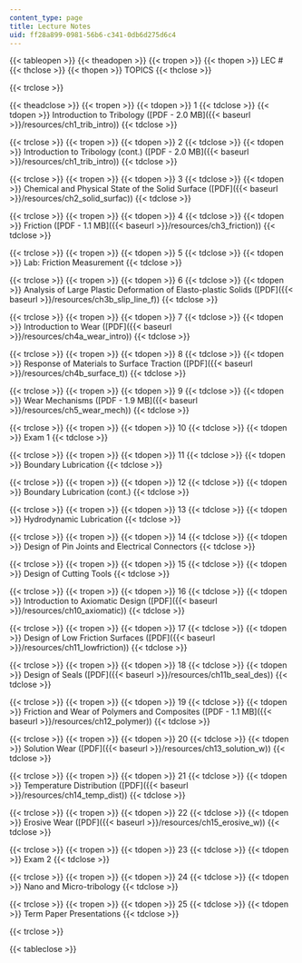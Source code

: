```yaml
---
content_type: page
title: Lecture Notes
uid: ff28a899-0981-56b6-c341-0db6d275d6c4
---
```


{{< tableopen >}}
{{< theadopen >}}
{{< tropen >}}
{{< thopen >}}
LEC #
{{< thclose >}}
{{< thopen >}}
TOPICS
{{< thclose >}}

{{< trclose >}}

{{< theadclose >}}
{{< tropen >}}
{{< tdopen >}}
1
{{< tdclose >}}
{{< tdopen >}}
Introduction to Tribology ([PDF - 2.0 MB]({{< baseurl >}}/resources/ch1_trib_intro))
{{< tdclose >}}

{{< trclose >}}
{{< tropen >}}
{{< tdopen >}}
2
{{< tdclose >}}
{{< tdopen >}}
Introduction to Tribology (cont.) ([PDF - 2.0 MB]({{< baseurl >}}/resources/ch1_trib_intro))
{{< tdclose >}}

{{< trclose >}}
{{< tropen >}}
{{< tdopen >}}
3
{{< tdclose >}}
{{< tdopen >}}
Chemical and Physical State of the Solid Surface ([PDF]({{< baseurl >}}/resources/ch2_solid_surfac))
{{< tdclose >}}

{{< trclose >}}
{{< tropen >}}
{{< tdopen >}}
4
{{< tdclose >}}
{{< tdopen >}}
Friction ([PDF - 1.1 MB]({{< baseurl >}}/resources/ch3_friction))
{{< tdclose >}}

{{< trclose >}}
{{< tropen >}}
{{< tdopen >}}
5
{{< tdclose >}}
{{< tdopen >}}
Lab: Friction Measurement
{{< tdclose >}}

{{< trclose >}}
{{< tropen >}}
{{< tdopen >}}
6
{{< tdclose >}}
{{< tdopen >}}
Analysis of Large Plastic Deformation of Elasto-plastic Solids ([PDF]({{< baseurl >}}/resources/ch3b_slip_line_f))
{{< tdclose >}}

{{< trclose >}}
{{< tropen >}}
{{< tdopen >}}
7
{{< tdclose >}}
{{< tdopen >}}
Introduction to Wear ([PDF]({{< baseurl >}}/resources/ch4a_wear_intro))
{{< tdclose >}}

{{< trclose >}}
{{< tropen >}}
{{< tdopen >}}
8
{{< tdclose >}}
{{< tdopen >}}
Response of Materials to Surface Traction ([PDF]({{< baseurl >}}/resources/ch4b_surface_t))
{{< tdclose >}}

{{< trclose >}}
{{< tropen >}}
{{< tdopen >}}
9
{{< tdclose >}}
{{< tdopen >}}
Wear Mechanisms ([PDF - 1.9 MB]({{< baseurl >}}/resources/ch5_wear_mech))
{{< tdclose >}}

{{< trclose >}}
{{< tropen >}}
{{< tdopen >}}
10
{{< tdclose >}}
{{< tdopen >}}
Exam 1
{{< tdclose >}}

{{< trclose >}}
{{< tropen >}}
{{< tdopen >}}
11
{{< tdclose >}}
{{< tdopen >}}
Boundary Lubrication
{{< tdclose >}}

{{< trclose >}}
{{< tropen >}}
{{< tdopen >}}
12
{{< tdclose >}}
{{< tdopen >}}
Boundary Lubrication (cont.)
{{< tdclose >}}

{{< trclose >}}
{{< tropen >}}
{{< tdopen >}}
13
{{< tdclose >}}
{{< tdopen >}}
Hydrodynamic Lubrication
{{< tdclose >}}

{{< trclose >}}
{{< tropen >}}
{{< tdopen >}}
14
{{< tdclose >}}
{{< tdopen >}}
Design of Pin Joints and Electrical Connectors
{{< tdclose >}}

{{< trclose >}}
{{< tropen >}}
{{< tdopen >}}
15
{{< tdclose >}}
{{< tdopen >}}
Design of Cutting Tools
{{< tdclose >}}

{{< trclose >}}
{{< tropen >}}
{{< tdopen >}}
16
{{< tdclose >}}
{{< tdopen >}}
Introduction to Axiomatic Design ([PDF]({{< baseurl >}}/resources/ch10_axiomatic))
{{< tdclose >}}

{{< trclose >}}
{{< tropen >}}
{{< tdopen >}}
17
{{< tdclose >}}
{{< tdopen >}}
Design of Low Friction Surfaces ([PDF]({{< baseurl >}}/resources/ch11_lowfriction))
{{< tdclose >}}

{{< trclose >}}
{{< tropen >}}
{{< tdopen >}}
18
{{< tdclose >}}
{{< tdopen >}}
Design of Seals ([PDF]({{< baseurl >}}/resources/ch11b_seal_des))
{{< tdclose >}}

{{< trclose >}}
{{< tropen >}}
{{< tdopen >}}
19
{{< tdclose >}}
{{< tdopen >}}
Friction and Wear of Polymers and Composites ([PDF - 1.1 MB]({{< baseurl >}}/resources/ch12_polymer))
{{< tdclose >}}

{{< trclose >}}
{{< tropen >}}
{{< tdopen >}}
20
{{< tdclose >}}
{{< tdopen >}}
Solution Wear ([PDF]({{< baseurl >}}/resources/ch13_solution_w))
{{< tdclose >}}

{{< trclose >}}
{{< tropen >}}
{{< tdopen >}}
21
{{< tdclose >}}
{{< tdopen >}}
Temperature Distribution ([PDF]({{< baseurl >}}/resources/ch14_temp_dist))
{{< tdclose >}}

{{< trclose >}}
{{< tropen >}}
{{< tdopen >}}
22
{{< tdclose >}}
{{< tdopen >}}
Erosive Wear ([PDF]({{< baseurl >}}/resources/ch15_erosive_w))
{{< tdclose >}}

{{< trclose >}}
{{< tropen >}}
{{< tdopen >}}
23
{{< tdclose >}}
{{< tdopen >}}
Exam 2
{{< tdclose >}}

{{< trclose >}}
{{< tropen >}}
{{< tdopen >}}
24
{{< tdclose >}}
{{< tdopen >}}
Nano and Micro-tribology
{{< tdclose >}}

{{< trclose >}}
{{< tropen >}}
{{< tdopen >}}
25
{{< tdclose >}}
{{< tdopen >}}
Term Paper Presentations
{{< tdclose >}}

{{< trclose >}}

{{< tableclose >}}